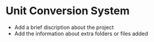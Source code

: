 # Unit Conversion System

* Add a brief discription about the project
* Add the information about extra folders or files added